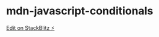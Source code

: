 # mdn-javascript-conditionals

[Edit on StackBlitz ⚡️](https://stackblitz.com/edit/mdn-javascript-conditionals)
